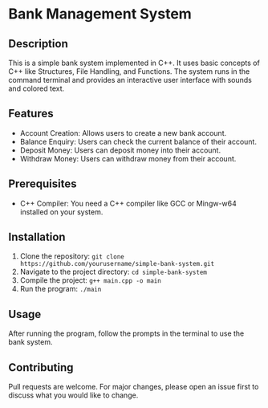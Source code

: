 # Bank Management System

## Description
This is a simple bank system implemented in C++. 
It uses basic concepts of C++ like Structures, File Handling, and Functions.
The system runs in the command terminal and provides an interactive user interface with sounds and colored text.

## Features
- Account Creation: Allows users to create a new bank account.
- Balance Enquiry: Users can check the current balance of their account.
- Deposit Money: Users can deposit money into their account.
- Withdraw Money: Users can withdraw money from their account.

## Prerequisites
- C++ Compiler: You need a C++ compiler like GCC or Mingw-w64 installed on your system.

## Installation
1. Clone the repository: `git clone https://github.com/yourusername/simple-bank-system.git`
2. Navigate to the project directory: `cd simple-bank-system`
3. Compile the project: `g++ main.cpp -o main`
4. Run the program: `./main`

## Usage
After running the program, follow the prompts in the terminal to use the bank system.

## Contributing
Pull requests are welcome. For major changes, please open an issue first to discuss what you would like to change.
